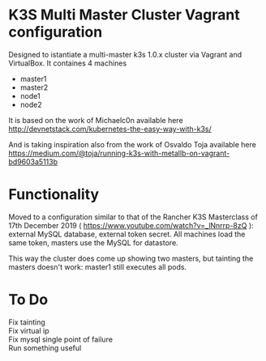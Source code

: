 # K3S Multi Master Cluster Vagrant configuration
Designed to istantiate a multi-master k3s 1.0.x cluster via Vagrant and VirtualBox.
It containes 4 machines
* master1
* master2
* node1
* node2

It is based on the work of Michaelc0n available here<br/>
http://devnetstack.com/kubernetes-the-easy-way-with-k3s/

And is taking inspiration also from the work of Osvaldo Toja available here<br/>
https://medium.com/@toja/running-k3s-with-metallb-on-vagrant-bd9603a5113b

# Functionality
Moved to a configuration similar to that of the Rancher K3S Masterclass of 17th December 2019 ( https://www.youtube.com/watch?v=_lNnrrp-8zQ ): external MySQL database, external token secret. All machines load the same token, masters use the MySQL for datastore.

This way the cluster does come up showing two masters, but tainting the masters doesn't work: master1 still executes all pods.

# To Do
Fix tainting<br/>
Fix virtual ip<br/>
Fix mysql single point of failure<br/>
Run something useful<br/>
